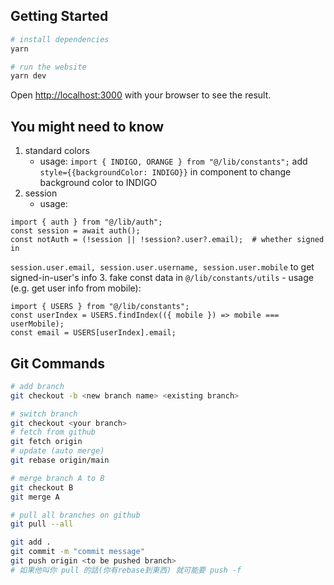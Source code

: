 ## Getting Started
```bash
# install dependencies
yarn 

# run the website
yarn dev
```
Open [http://localhost:3000](http://localhost:3000) with your browser to see the result.

## You might need to know
1. standard colors
    - usage:
```import { INDIGO, ORANGE } from "@/lib/constants";```
add `style={{backgroundColor: INDIGO}}` in component to change background color to INDIGO
2. session
    - usage:
```
import { auth } from "@/lib/auth";
const session = await auth();
const notAuth = (!session || !session?.user?.email);  # whether signed in
```
`session.user.email, session.user.username, session.user.mobile` to get signed-in-user's info
3. fake const data in `@/lib/constants/utils`
    - usage (e.g. get user info from mobile):
```
import { USERS } from "@/lib/constants";
const userIndex = USERS.findIndex(({ mobile }) => mobile === userMobile);
const email = USERS[userIndex].email;
```

## Git Commands
```bash
# add branch
git checkout -b <new branch name> <existing branch>

# switch branch
git checkout <your branch>
# fetch from github
git fetch origin
# update (auto merge)
git rebase origin/main

# merge branch A to B
git checkout B
git merge A

# pull all branches on github
git pull --all

git add .
git commit -m "commit message"
git push origin <to be pushed branch>
# 如果他叫你 pull 的話(你有rebase到東西) 就可能要 push -f
```